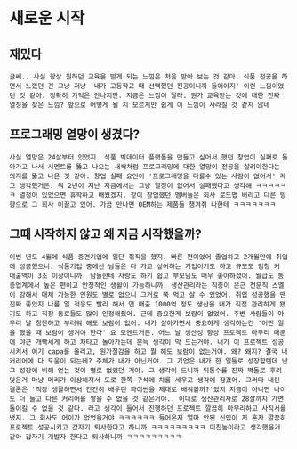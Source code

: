 # 새로운 시작

## 재밌다
    글쎄.. 사실 항상 원하던 교육을 받게 되는 느낌은 처음 받아 보는 것 같아. 식품 전공을 하면서 느꼈던 건 그냥 저냥 '내가 고등학교 때 선택했던 전공이니까 들어야지' 이런 느낌이었던 것 같아. 정확히 기억은 안나지만. 지금은 느낌이 달라. 뭔가 교육받는 것에 대한 진짜 열정을 찾은 느낌? 앞으로 어떻게 될 지 모르지만 쉽게 이 느낌이 사라질 것 같지 않네

 ## 프로그래밍 열망이 생겼다?
    사실 열망은 24살부터 있었지. 식품 빅데이터 플랫폼을 만들고 싶어서 했던 창업이 실패로 돌아가고 나서 시멘트를 뚫고 나오는 새싹처럼 프로그래밍에 대한 열망이 전공을 살려야한다는 의지를 뚫고 나온 것 같아. 창업 실패 요인이 '프로그래밍을 다룰수 있는 사람이 없어서' 라고 생각했거든. 뭐 2년이 지난 지금에서는 그냥 열정이 없어서 실패했다고 생각해 ㅋㅋㅋㅋㅋㅋ 열정이 있었으면 휴학하고 배웠겠지. 같이 창업했던 멤버들은 회사 로드맵 버리고 다른 방향으로 그 회사 이끌고 있어. 가끔 만나면 OEM하는 제품들 챙겨줘 나한테 ㅋㅋㅋㅋㅋㅋㅋ

 ## 그때 시작하지 않고 왜 지금 시작했을까?
    이번 년도 4월에 식품 중견기업에 일단 취직을 했지. 빠른 편이었어 졸업하고 2개월만에 취업에 성공했으니. 식품기업 중에선 남들은 다 가고 싶어하는 기업이기도 하고 규모도 엄청 커 매출액이 3조 이상이니까. 남들한테 자랑도 하기 쉽고 부모님도 매우 좋아하셨어. 월급도 동종업계에서 높은 편이고 안정적인 생활이 가능하니까. 생산관리라는 직종이 은근 전문직 스멜이 강해서 대체 가능한 인원도 별로 없으니 그거로 쭉 먹고 살 수 있었어. 취업 성공했을 땐 진짜 좋았지 나름 일 적응도 빨리 해서 연 매출 1000억 정도 생산을 내가 직접 관리하게 됐기도 하고 직장 동료들도 많이 인정해줬어. 근데 중요한게 보람이 없었어. 주변 사람들이 아무리 날 칭찬하고 부러워 해도 보람이 없어. 내가 살아가면서 중요하게 생각하는건 '어떤 일을 했을 때 보람이 생겨야 한다' 요 모멘트거든. 어느 날 생산성 향상 프로젝트 마무리 때문에 야근 개빡세게 하고 차타고 돌아가는데 문득 생각이 막 드는거야. 내가 이 프로젝트 성공시켜서 여기 capa를 올리고, 원가절감을 하고 뭘 해도 보람이 없는거야. 왜? 왜지? 결국 내 커리어에 다 도움이 되는데? 주체가 내가 아닌거야. 그 기업은 내가 한 일들로 성장할텐데 난 그 성장에 비해 얻는 것이 별로 없었던 거야. 그 생각이 드니까 뒤통수를 진짜 벽돌로 후려 맞은거 마냥 머리가 이상해져서 도로 한쪽 구석에 차를 세우고 생각에 잠겼어. 그러다 내린 결론은 '직장 생활하면서 간간히 배우던 파이썬을 제대로 배워볼까?'였지 지금이 아니면 나이도 더 들고 다른 커리어를 쌓을 수 없을 것 같은거야.. 이대로 생산관리자로 28살까지 가면 돌이킬 수 없을 것 같다. 라고 생각이 들어서 진행하던 프로젝트 깔끔히 마무리하고 사직서를 냈지. 그 회사도 어이가 없었을거야 ㅋㅋㅋㅋㅋㅋ 들어온지 얼마 안된 신입이 지 혼자 깔끔히 프로젝트 성공시키고 갑자기 퇴사한다고 하니까 ㅋㅋㅋㅋㅋㅋㅋㅋㅋ 미친놈이라고 생각했을거 같아 갑자기 개발자 한다고 퇴사하니까 ㅋㅋㅋㅋㅋㅋㅋㅋㅋ

